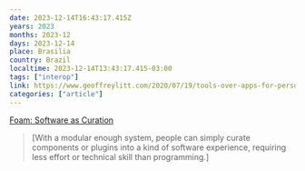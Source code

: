 ```yaml
---
date: 2023-12-14T16:43:17.415Z
years: 2023
months: 2023-12
days: 2023-12-14
place: Brasilia
country: Brazil
localtime: 2023-12-14T13:43:17.415-03:00
tags: ["interop"]
link: https://www.geoffreylitt.com/2020/07/19/tools-over-apps-for-personal-notetaking
categories: ["article"]
---
```

[Foam: Software as Curation](https://www.geoffreylitt.com/2020/07/19/tools-over-apps-for-personal-notetaking)

> [With a modular enough system, people can simply curate components or plugins into a kind of software experience, requiring less effort or technical skill than programming.]
